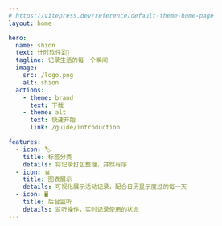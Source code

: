 ```yaml
---
# https://vitepress.dev/reference/default-theme-home-page
layout: home

hero:
  name: shion
  text: 计时软件⏳️🚧
  tagline: 记录生活的每一个瞬间
  image:
    src: /logo.png
    alt: shion
  actions:
    - theme: brand
      text: 下载
    - theme: alt
      text: 快速开始
      link: /guide/introduction

features:
  - icon: 🏷️
    title: 标签分类
    details: 将记录打包整理，井然有序
  - icon: 📊
    title: 图表展示
    details: 可视化展示活动记录，配合日历显示度过的每一天
  - icon: 🖥️
    title: 后台监听
    details: 监听操作，实时记录使用的状态
---
```



<script setup>
import { onMounted } from 'vue'
import { fetchRelease } from '../.vitepress/fetchRelease'

onMounted(() => {
  fetchRelease()
})
</script>